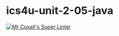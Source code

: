 # ics4u-unit-2-05-java
[![Mr Coxall's Super Linter](https://github.com/sydneykuhn/ics4u-unit-2-05-java/workflows/Mr%20Coxall's%20Super%20Linter/badge.svg)](https://github.com/sydneykuhn/ics4u-unit-2-05-java/actions/)
